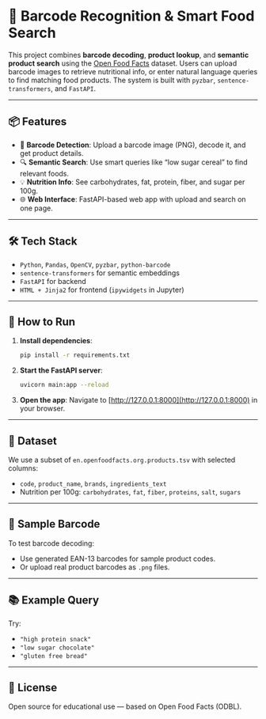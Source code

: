 # 🧾 Barcode Recognition & Smart Food Search

This project combines **barcode decoding**, **product lookup**, and **semantic product search** using the [Open Food Facts](https://world.openfoodfacts.org/) dataset. Users can upload barcode images to retrieve nutritional info, or enter natural language queries to find matching food products. The system is built with `pyzbar`, `sentence-transformers`, and `FastAPI`.

---

## 📦 Features

- 📸 **Barcode Detection**: Upload a barcode image (PNG), decode it, and get product details.
- 🔍 **Semantic Search**: Use smart queries like “low sugar cereal” to find relevant foods.
- 💡 **Nutrition Info**: See carbohydrates, fat, protein, fiber, and sugar per 100g.
- 🌐 **Web Interface**: FastAPI-based web app with upload and search on one page.

---

## 🛠 Tech Stack

- `Python`, `Pandas`, `OpenCV`, `pyzbar`, `python-barcode`
- `sentence-transformers` for semantic embeddings
- `FastAPI` for backend
- `HTML + Jinja2` for frontend (`ipywidgets` in Jupyter)

---

## 🚀 How to Run

1. **Install dependencies**:
   ```bash
   pip install -r requirements.txt
   ```

2. **Start the FastAPI server**:
   ```bash
   uvicorn main:app --reload
   ```

3. **Open the app**:
   Navigate to [http://127.0.0.1:8000](http://127.0.0.1:8000) in your browser.

---

## 📁 Dataset

We use a subset of `en.openfoodfacts.org.products.tsv` with selected columns:
- `code`, `product_name`, `brands`, `ingredients_text`
- Nutrition per 100g: `carbohydrates`, `fat`, `fiber`, `proteins`, `salt`, `sugars`

---

## 📸 Sample Barcode

To test barcode decoding:
- Use generated EAN-13 barcodes for sample product codes.
- Or upload real product barcodes as `.png` files.

---

## 📚 Example Query

Try:  
- `"high protein snack"`  
- `"low sugar chocolate"`  
- `"gluten free bread"`

---

## 📜 License

Open source for educational use — based on Open Food Facts (ODBL).
